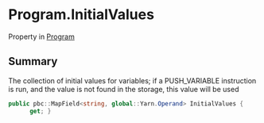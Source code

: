 # Program.InitialValues

Property in [Program](/docs/api/csharp/yarn.program.md)

## Summary


The collection of initial values for variables; if a PUSH_VARIABLE
instruction is run, and the value is not found in the storage, this
value will be used


```csharp
public pbc::MapField<string, global::Yarn.Operand> InitialValues {
      get; }
```

